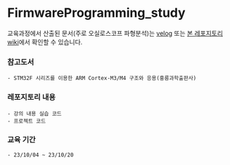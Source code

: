 FirmwareProgramming_study
==========
교육과정에서 산출된 문서(주로 오실로스코프 파형분석)는 [velog](https://velog.io/@kgh9959/series/%EC%9D%B8%ED%85%94-3%EA%B8%B0-%ED%8E%8C%EC%9B%A8%EC%96%B4-%ED%94%84%EB%A1%9C%EA%B7%B8%EB%9E%98%EB%B0%8D) 또는 [본 레포지토리 wiki](https://github.com/kenGwon/FirmwareProgramming_Lecture/wiki)에서 확인할 수 있습니다.

### 참고도서 
    - STM32F 시리즈를 이용한 ARM Cortex-M3/M4 구조와 응용(홍릉과학출판사)

### 레포지토리 내용
    - 강의 내용 실습 코드
    - 프로젝트 코드

### 교육 기간
    - 23/10/04 ~ 23/10/20
